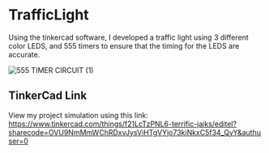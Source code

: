 # TrafficLight
Using the tinkercad software, I developed a traffic light using 3 different color LEDS, and 555 timers to ensure that the timing for the LEDS are accurate. 

![555 TIMER CIRCUIT (1)](https://github.com/user-attachments/assets/a6a7e8cc-7032-4c13-9a23-4706924e9c16)

## TinkerCad Link
View my project simulation using this link: https://www.tinkercad.com/things/f21LcTzPNL6-terrific-jaiks/editel?sharecode=OVU9NmMmWChRDxvJysViHTgVYjo73kiNkxC5f34_QyY&authuser=0
